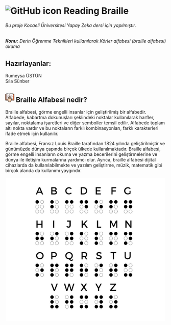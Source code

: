 # <img src="https://github.com/fluidicon.png" width="28" height="28" alt="GitHub icon"/> Reading Braille
###### *Bu proje Kocaeli Üniversitesi Yapay Zeka dersi için yapılmıştır.*
###### ***Konu:** Derin Öğrenme Teknikleri kullanılarak Körler alfabesi (braille alfabesi) okuma* 

## Hazırlayanlar:   
Rumeysa ÜSTÜN     
Sıla Sünber

## <img src="https://github.com/rumeysaustun/Reading-Braille/blob/main/img/braille.png" width="28" height="28" alt="Alfabe icon"/> Braille Alfabesi nedir?

Braille alfabesi, görme engelli insanlar için geliştirilmiş bir alfabedir. Alfabede, kabartma dokunuşları şeklindeki noktalar kullanılarak harfler, sayılar, noktalama işaretleri ve diğer semboller temsil edilir. Alfabede toplam altı nokta vardır ve bu noktaların farklı kombinasyonları, farklı karakterleri ifade etmek için kullanılır.

Braille alfabesi, Fransız Louis Braille tarafından 1824 yılında geliştirilmiştir ve günümüzde dünya çapında birçok ülkede kullanılmaktadır. Braille alfabesi, görme engelli insanların okuma ve yazma becerilerini geliştirmelerine ve dünya ile iletişim kurmalarına yardımcı olur. Ayrıca, braille alfabesi dijital cihazlarda da kullanılabilmekte ve yazılım geliştirme, müzik, matematik gibi birçok alanda da kullanımı yaygındır.



<div align="center">
   <img src="https://github.com/rumeysaustun/Reading-Braille/blob/main/img/braille_diagram.jpg" width="500" height="450" alt="Alfabe icon"/>
</div>


